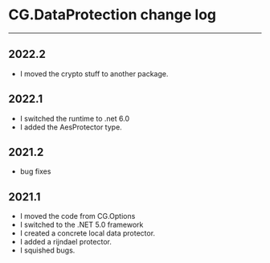 # CG.DataProtection change log
---

## 2022.2
* I moved the crypto stuff to another package.

## 2022.1
* I switched the runtime to .net 6.0
* I added the AesProtector type.

## 2021.2

* bug fixes

## 2021.1

* I moved the code from CG.Options
* I switched to the .NET 5.0 framework
* I created a concrete local data protector.
* I added a rijndael protector.
* I squished bugs.

